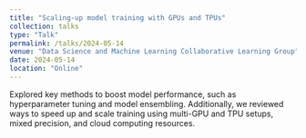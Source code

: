 ```yaml
---
title: "Scaling-up model training with GPUs and TPUs"
collection: talks
type: "Talk"
permalink: /talks/2024-05-14
venue: "Data Science and Machine Learning Collaborative Learning Group"
date: 2024-05-14
location: "Online"
---
```

Explored key methods to boost model performance, such as hyperparameter tuning and model ensembling. Additionally, we reviewed ways to speed up and scale training using multi-GPU and TPU setups, mixed precision, and cloud computing resources.